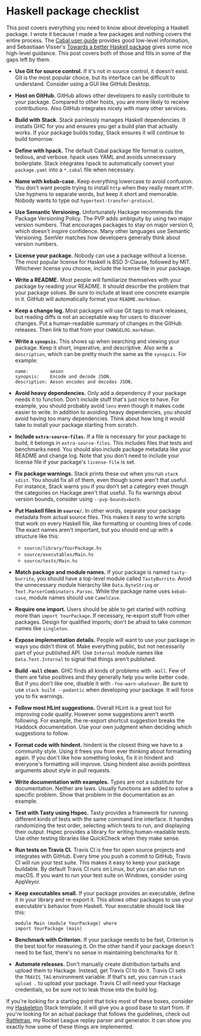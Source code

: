 # Haskell package checklist

This post covers everything you need to know about developing a Haskell
package. I wrote it because I made a few packages and nothing covers the entire
process. The [Cabal user guide][1] provides good low-level information, and
Sebastiaan Visser's [Towards a better Haskell package][2] gives some nice
high-level guidance. This post covers both of those and fills in some of the
gaps left by them.

- **Use Git for source control.** If it's not in source control, it doesn't
  exist. Git is the most popular choice, but its interface can be difficult to
  understand. Consider using a GUI like GitHub Desktop.

- **Host on GitHub.** GitHub allows other developers to easily contribute to
  your package. Compared to other hosts, you are more likely to receive
  contributions. Also GitHub integrates nicely with many other services.

- **Build with Stack.** Stack painlessly manages Haskell dependencies. It
  installs GHC for you and ensures you get a build plan that actually works. If
  your package builds today, Stack ensures it will continue to build tomorrow.

- **Define with hpack.** The default Cabal package file format is custom,
  tedious, and verbose. hpack uses YAML and avoids unnecessary boilerplate.
  Stack integrates hpack to automatically convert your `package.yaml` into a
  `*.cabal` file when necessary.

- **Name with kebab-case.** Keep everything lowercase to avoid confusion. You
  don't want people trying to install `http` when they really meant `HTTP`. Use
  hyphens to separate words, but keep it short and memorable. Nobody wants to
  type out `hypertext-transfer-protocol`.

- **Use Semantic Versioning.** Unfortunately Hackage recommends the Package
  Versioning Policy. The PVP adds ambiguity by using two major version numbers.
  That encourages packages to stay on major version 0, which doesn't inspire
  confidence. Many other languages use Semantic Versioning. SemVer matches how
  developers generally think about version numbers.

- **License your package.** Nobody can use a package without a license. The
  most popular license for Haskell is BSD 3-Clause, followed by MIT. Whichever
  license you choose, include the license file in your package.

- **Write a README.** Most people will familiarize themselves with your package
  by reading your README. It should describe the problem that your package
  solves. Be sure to include at least one concrete example in it. GitHub will
  automatically format your `README.markdown`.

- **Keep a change log.** Most packages will use Git tags to mark releases, but
  reading diffs is not an acceptable way for users to discover changes. Put a
  human-readable summary of changes in the GitHub releases. Then link to that
  from your `CHANGELOG.markdown`.

- **Write a `synopsis`.** This shows up when searching and viewing your
  package. Keep it short, imperative, and descriptive. Also write a
  `description`, which can be pretty much the same as the `synopsis`. For
  example:

      name:        aeson
      synopsis:    Encode and decode JSON.
      description: Aeson encodes and decodes JSON.

- **Avoid heavy dependencies.** Only add a dependency if your package needs it
  to function. Don't include stuff that's just nice to have. For example, you
  should probably avoid `lens` even though it makes code easier to write. In
  addition to avoiding heavy dependencies, you should avoid having too many
  dependencies. Think about how long it would take to install your package
  starting from scratch.

- **Include `extra-source-files`.** If a file is necessary for your package to
  build, it belongs in `extra-source-files`. This includes files that tests and
  benchmarks need. You should also include package metadata like your README
  and change log. Note that you don't need to include your license file if your
  package's `license-file` is set.

- **Fix package warnings.** Stack prints these out when you run `stack sdist`.
  You should fix all of them, even though some aren't that useful. For
  instance, Stack warns you if you don't set a category even though the
  categories on Hackage aren't that useful. To fix warnings about version
  bounds, consider using `--pvp-bounds=both`.

- **Put Haskell files in `source/`.** In other words, separate your package
  metadata from actual source files. This makes it easy to write scripts that
  work on every Haskell file, like formatting or counting lines of code. The
  exact names aren't important, but you should end up with a structure like
  this:

  - `source/library/YourPackage.hs`
  - `source/executables/Main.hs`
  - `source/tests/Main.hs`

- **Match package and module names.** If your package is named `tasty-burrito`,
  you should have a top-level module called `TastyBurrito`. Avoid the
  unnecessary module hierarchy like `Data.ByteString` or
  `Text.ParserCombinators.Parsec`. While the package name uses `kebab-case`,
  module names should use `CamelCase`.

- **Require one import.** Users should be able to get started with nothing more
  than `import YourPackage`. If necessary, re-export stuff from other packages.
  Design for qualified imports; don't be afraid to take common names like
  `singleton`.

- **Expose implementation details.** People will want to use your package in
  ways you didn't think of. Make everything public, but not necessarily part of
  your published API. Use `Internal` module names like `Data.Text.Internal` to
  signal that things aren't published.

- **Build `-Wall` clean.** GHC finds all kinds of problems with `-Wall`. Few of
  them are false positives and they generally help you write better code. But
  if you don't like one, disable it with `-fno-warn-whatever`. Be sure to use
  `stack build --pedantic` when developing your package. It will force you to
  fix warnings.

- **Follow most HLint suggestions.** Overall HLint is a great tool for
  improving code quality. However some suggestions aren't worth following. For
  example, the re-export shortcut suggestion breaks the Haddock documentation.
  Use your own judgment when deciding which suggestions to follow.

- **Format code with hindent.** hindent is the closest thing we have to a
  community style. Using it frees you from ever thinking about formatting
  again. If you don't like how something looks, fix it in hindent and
  everyone's formatting will improve. Using hindent also avoids pointless
  arguments about style in pull requests.

- **Write documentation with examples.** Types are not a substitute for
  documentation. Neither are laws. Usually functions are added to solve a
  specific problem. Show that problem in the documentation as an example.

- **Test with Tasty using Hspec.** Tasty provides a framework for running
  different kinds of tests with the same command line interface. It handles
  randomizing the test order, selecting which tests to run, and displaying
  their output. Hspec provides a library for writing human-readable tests. Use
  other testing libraries like QuickCheck when they make sense.

- **Run tests on Travis CI.** Travis CI is free for open source projects and
  integrates with GitHub. Every time you push a commit to GitHub, Travis CI
  will run your test suite. This makes it easy to keep your package buildable.
  By default Travis CI runs on Linux, but you can also run on macOS. If you
  want to run your test suite on Windows, consider using AppVeyor.

- **Keep executables small.** If your package provides an executable, define it
  in your library and re-export it. This allows other packages to use your
  executable's behavior from Haskell. Your executable should look like this:

      module Main (module YourPackage) where
      import YourPackage (main)

- **Benchmark with Criterion.** If your package needs to be fast, Criterion is
  the best tool for measuring it. On the other hand if your package doesn't
  need to be fast, there's no sense in maintaining benchmarks for it.

- **Automate releases.** Don't manually create distribution tarballs and upload
  them to Hackage. Instead, get Travis CI to do it. Travis CI sets the
  `TRAVIS_TAG` environment variable. If that's set, you can run
  `stack upload .` to upload your package. Travis CI will need your Hackage
  credentials, so be sure not to leak those into the build log.

If you're looking for a starting point that ticks most of these boxes, consider
my [Haskeleton][3] Stack template. It will give you a good base to start from.
If you're looking for an actual package that follows the guidelines, check out
[Rattletrap][4], my Rocket League replay parser and generator. It can show you
exactly how some of these things are implemented.

[1]: https://www.haskell.org/cabal/users-guide/developing-packages.html
[2]: http://fvisser.nl/post/2013/may/28/towards-a-better-haskell-package.html
[3]: http://taylor.fausak.me/2014/03/04/haskeleton-a-haskell-project-skeleton/
[4]: http://taylor.fausak.me/2016/11/15/parse-and-generate-rocket-league-replays-with-haskell/
